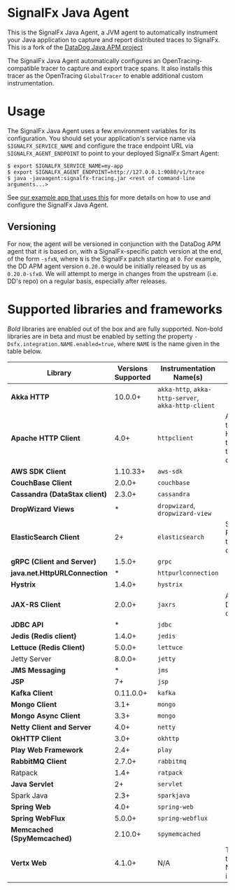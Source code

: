 # SignalFx Java Agent

This is the SignalFx Java Agent, a JVM agent to automatically instrument your
Java application to capture and report distributed traces to SignalFx. This is
a fork of the [DataDog Java APM
project](https://github.com/DataDog/dd-trace-java)

The SignalFx Java Agent automatically configures an OpenTracing-compatible
tracer to capture and export trace spans. It also installs this tracer
as the OpenTracing `GlobalTracer` to enable additional custom instrumentation.

# Usage

The SignalFx Java Agent uses a few environment variables for its configuration.
You should set your application's service name via `SIGNALFX_SERVICE_NAME` and
configure the trace endpoint URL via `SIGNALFX_AGENT_ENDPOINT` to point to your deployed
SignalFx Smart Agent:

```
$ export SIGNALFX_SERVICE_NAME=my-app
$ export SIGNALFX_AGENT_ENDPOINT=http://127.0.0.1:9080/v1/trace
$ java -javaagent:signalfx-tracing.jar <rest of command-line arguments...>
```

See [our example app that uses
this](https://github.com/signalfx/tracing-examples/tree/master/java-agent) for
more details on how to use and configure the SignalFx Java Agent.


## Versioning

For now, the agent will be versioned in conjunction with the DataDog APM agent
that it is based on, with a SignalFx-specific patch version at the end, of the
form `-sfxN`, where `N` is the SignalFx patch starting at `0`.  For
example, the DD APM agent version `0.20.0` would be initially released by us as
`0.20.0-sfx0`.  We will attempt to merge in changes from the upstream (i.e.
DD's repo) on a regular basis, especially after releases.

# Supported libraries and frameworks

*Bold* libraries are enabled out of the box and are fully supported.  Non-bold
libraries are in beta and must be enabled by setting the property
`-Dsfx.integration.NAME.enabled=true`, where `NAME` is the name given in the
table below.

| Library | Versions Supported | Instrumentation Name(s) | Notes |
| ---     | ---                | ---                     | ---   |
| **Akka HTTP** | 10.0.0+ | `akka-http`, `akka-http-server`, `akka-http-client` | |
| **Apache HTTP Client** | 4.0+ | `httpclient` | Also supports the DropWizard HTTP Client that subclasses the Apache one |
| **AWS SDK Client** | 1.10.33+ | `aws-sdk` | |
| **CouchBase Client** | 2.0.0+ | `couchbase` | |
| **Cassandra (DataStax client)** | 2.3.0+ | `cassandra` | |
| **DropWizard Views** | * | `dropwizard`, `dropwizard-view` | |
| **ElasticSearch Client** | 2+ | `elasticsearch` | Supports both REST and transport clients |
| **gRPC (Client and Server)** | 1.5.0+ | `grpc` | |
| **java.net.HttpURLConnection** | * | `httpurlconnection` | |
| **Hystrix** | 1.4.0+ | `hystrix` | |
| **JAX-RS Client** | 2.0.0+ | `jaxrs` | Also supports DropWizard client 0.8.0+ |
| **JDBC API** | * | `jdbc` | |
| **Jedis (Redis client)** | 1.4.0+ | `jedis` | |
| **Lettuce (Redis Client)** | 5.0.0+ | `lettuce` | |
| Jetty Server | 8.0.0+ | `jetty` | |
| **JMS Messaging** | * | `jms` | |
| **JSP** | 7+ | `jsp` | |
| **Kafka Client** | 0.11.0.0+ | `kafka` | |
| **Mongo Client** | 3.1+ | `mongo` | |
| **Mongo Async Client** | 3.3+ | `mongo` | |
| **Netty Client and Server** | 4.0+ | `netty` | |
| **OkHTTP Client** | 3.0+ | `okhttp` | |
| **Play Web Framework** | 2.4+ | `play` | |
| **RabbitMQ Client** | 2.7.0+ | `rabbitmq` | |
| Ratpack | 1.4+ | `ratpack` | |
| **Java Servlet** | 2+ | `servlet` | |
| Spark Java | 2.3+ | `sparkjava` | |
| **Spring Web** | 4.0+ | `spring-web` | |
| **Spring WebFlux** | 5.0.0+ | `spring-webflux` | |
| **Memcached (SpyMemcached)** | 2.10.0+ | `spymemcached` | |
| **Vertx Web** | 4.1.0+  | N/A | This works through the Netty instrumentation |

